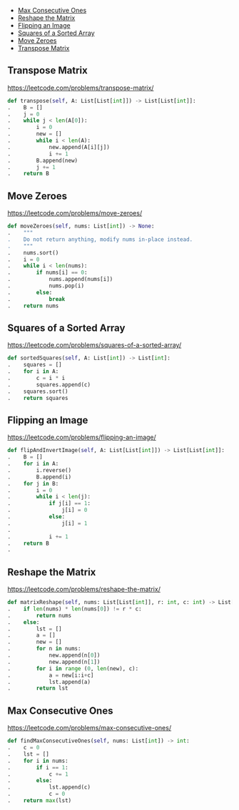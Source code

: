 + [Max Consecutive Ones](#max-consecutive-ones)
+ [Reshape the Matrix](#reshape-the-matrix)
+ [Flipping an Image](#flipping-an-image)
+ [Squares of a Sorted Array](#squares-of-a-sorted-array)
+ [Move Zeroes](#move-zeroes)
+ [Transpose Matrix](#transpose-matrix)
<!-----solution----->

## Transpose Matrix

https://leetcode.com/problems/transpose-matrix/

```python
def transpose(self, A: List[List[int]]) -> List[List[int]]:
.    B = []
.    j = 0
.    while j < len(A[0]):
.        i = 0
.        new = []
.        while i < len(A):
.            new.append(A[i][j])
.            i += 1
.        B.append(new)
.        j += 1
.    return B
```

## Move Zeroes

https://leetcode.com/problems/move-zeroes/

```python
def moveZeroes(self, nums: List[int]) -> None:
.    """
.    Do not return anything, modify nums in-place instead.
.    """
.    nums.sort()
.    i = 0
.    while i < len(nums):
.        if nums[i] == 0:
.            nums.append(nums[i])
.            nums.pop(i)
.        else:
.            break
.    return nums
```

## Squares of a Sorted Array

https://leetcode.com/problems/squares-of-a-sorted-array/

```python
def sortedSquares(self, A: List[int]) -> List[int]:
.    squares = []
.    for i in A:
.        c = i * i
.        squares.append(c)
.    squares.sort()
.    return squares
```

## Flipping an Image

https://leetcode.com/problems/flipping-an-image/

```python
def flipAndInvertImage(self, A: List[List[int]]) -> List[List[int]]:
.    B = []
.    for i in A:
.        i.reverse()
.        B.append(i)
.    for j in B:
.        i = 0
.        while i < len(j):
.            if j[i] == 1:
.                j[i] = 0
.            else:
.                j[i] = 1
.                  
.            i += 1
.    return B
.        
```

## Reshape the Matrix

https://leetcode.com/problems/reshape-the-matrix/

```python
def matrixReshape(self, nums: List[List[int]], r: int, c: int) -> List[List[int]]:
.    if len(nums) * len(nums[0]) != r * c:
.        return nums
.    else:
.        lst = []
.        a = []
.        new = []
.        for n in nums:
.            new.append(n[0])
.            new.append(n[1])
.        for i in range (0, len(new), c):
.            a = new[i:i+c]
.            lst.append(a)
.        return lst
```

## Max Consecutive Ones

https://leetcode.com/problems/max-consecutive-ones/

```python
def findMaxConsecutiveOnes(self, nums: List[int]) -> int:
.    c = 0
.    lst = []
.    for i in nums:
.        if i == 1:
.            c += 1
.        else:
.            lst.append(c)
.            c = 0
.    return max(lst)
```